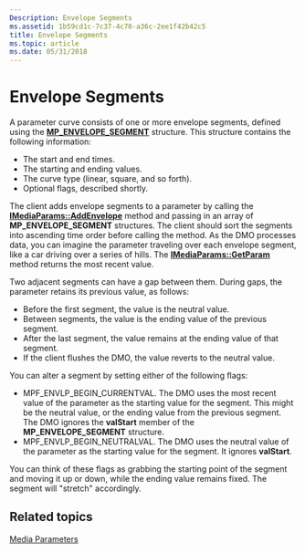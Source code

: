 ```yaml
---
Description: Envelope Segments
ms.assetid: 1b59cd1c-7c37-4c70-a36c-2ee1f42b42c5
title: Envelope Segments
ms.topic: article
ms.date: 05/31/2018
---
```


# Envelope Segments

A parameter curve consists of one or more envelope segments, defined using the [**MP\_ENVELOPE\_SEGMENT**](/windows/desktop/api/Medparam/ns-medparam-_mp_envelope_segment) structure. This structure contains the following information:

-   The start and end times.
-   The starting and ending values.
-   The curve type (linear, square, and so forth).
-   Optional flags, described shortly.

The client adds envelope segments to a parameter by calling the [**IMediaParams::AddEnvelope**](/windows/desktop/api/Medparam/nf-medparam-imediaparams-addenvelope) method and passing in an array of **MP\_ENVELOPE\_SEGMENT** structures. The client should sort the segments into ascending time order before calling the method. As the DMO processes data, you can imagine the parameter traveling over each envelope segment, like a car driving over a series of hills. The [**IMediaParams::GetParam**](/windows/desktop/api/Medparam/nf-medparam-imediaparams-getparam) method returns the most recent value.

Two adjacent segments can have a gap between them. During gaps, the parameter retains its previous value, as follows:

-   Before the first segment, the value is the neutral value.
-   Between segments, the value is the ending value of the previous segment.
-   After the last segment, the value remains at the ending value of that segment.
-   If the client flushes the DMO, the value reverts to the neutral value.

You can alter a segment by setting either of the following flags:

-   MPF\_ENVLP\_BEGIN\_CURRENTVAL. The DMO uses the most recent value of the parameter as the starting value for the segment. This might be the neutral value, or the ending value from the previous segment. The DMO ignores the **valStart** member of the **MP\_ENVELOPE\_SEGMENT** structure.
-   MPF\_ENVLP\_BEGIN\_NEUTRALVAL. The DMO uses the neutral value of the parameter as the starting value for the segment. It ignores **valStart**.

You can think of these flags as grabbing the starting point of the segment and moving it up or down, while the ending value remains fixed. The segment will "stretch" accordingly.

## Related topics

<dl> <dt>

[Media Parameters](media-parameters.md)
</dt> </dl>

 

 



